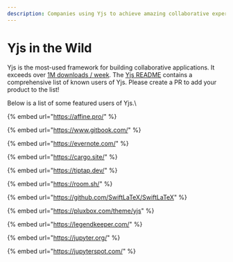 ```yaml
---
description: Companies using Yjs to achieve amazing collaborative experiences
---
```


# Yjs in the Wild

Yjs is the most-used framework for building collaborative applications. It exceeds over [1M downloads / week](https://www.npmjs.com/package/yjs). The [Yjs README](https://github.com/yjs/yjs) contains a comprehensive list of known users of Yjs. Please create a PR to add your product to the list! &#x20;

Below is a list of some featured users of Yjs.\

{% embed url="https://affine.pro/" %}

{% embed url="https://www.gitbook.com/" %}

{% embed url="https://evernote.com/" %}

{% embed url="https://cargo.site/" %}

{% embed url="https://tiptap.dev/" %}

{% embed url="https://room.sh/" %}

{% embed url="https://github.com/SwiftLaTeX/SwiftLaTeX" %}

{% embed url="https://pluxbox.com/theme/yjs" %}

{% embed url="https://legendkeeper.com/" %}

{% embed url="https://jupyter.org/" %}

{% embed url="https://jupyterspot.com/" %}
